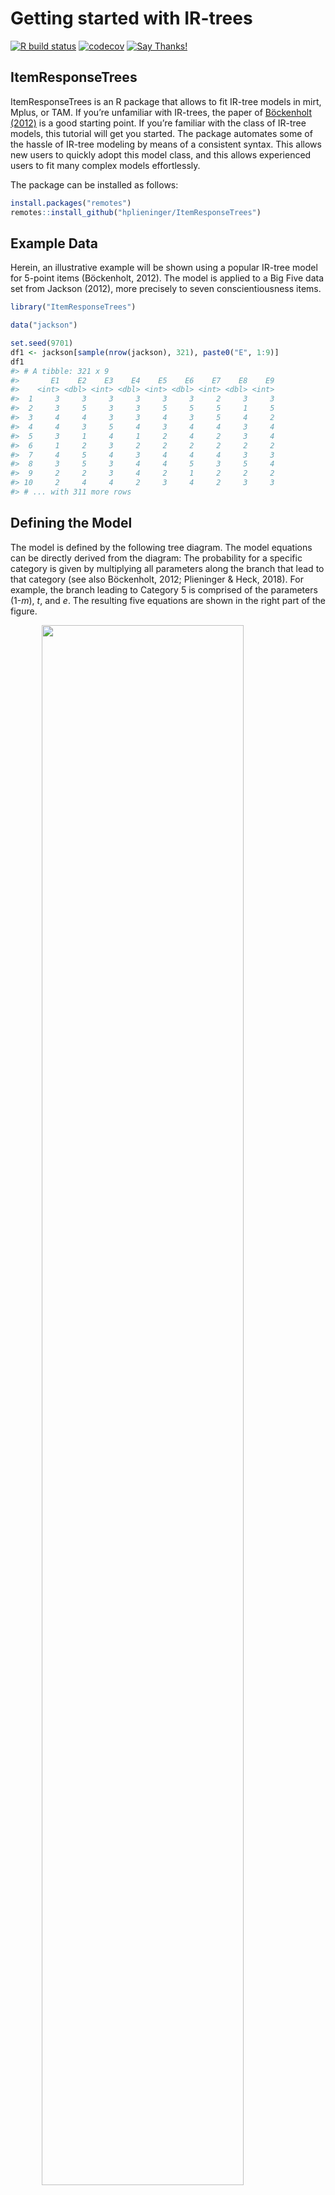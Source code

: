 Getting started with IR-trees
================

[![R build
status](https://github.com/hplieninger/ItemResponseTrees/workflows/R-CMD-check/badge.svg)](https://github.com/hplieninger/ItemResponseTrees/actions)
[![codecov](https://codecov.io/gh/hplieninger/ItemResponseTrees/branch/master/graph/badge.svg)](https://codecov.io/gh/hplieninger/ItemResponseTrees)
[![Say
Thanks\!](https://img.shields.io/badge/Say%20Thanks-!-1EAEDB.svg)](https://saythanks.io/to/plieninger@uni-mannheim.de)

## ItemResponseTrees

ItemResponseTrees is an R package that allows to fit IR-tree models in
mirt, Mplus, or TAM. If you’re unfamiliar with IR-trees, the paper of
[Böckenholt (2012)](https://dx.doi.org/10.1037/a0028111) is a good
starting point. If you’re familiar with the class of IR-tree models,
this tutorial will get you started. The package automates some of the
hassle of IR-tree modeling by means of a consistent syntax. This allows
new users to quickly adopt this model class, and this allows experienced
users to fit many complex models effortlessly.

The package can be installed as follows:

``` r
install.packages("remotes")
remotes::install_github("hplieninger/ItemResponseTrees")
```

## Example Data

Herein, an illustrative example will be shown using a popular IR-tree
model for 5-point items (Böckenholt, 2012). The model is applied to a
Big Five data set from Jackson (2012), more precisely to seven
conscientiousness items.

``` r
library("ItemResponseTrees")

data("jackson")

set.seed(9701)
df1 <- jackson[sample(nrow(jackson), 321), paste0("E", 1:9)]
df1
#> # A tibble: 321 x 9
#>       E1    E2    E3    E4    E5    E6    E7    E8    E9
#>    <int> <dbl> <int> <dbl> <int> <dbl> <int> <dbl> <int>
#>  1     3     3     3     3     3     3     2     3     3
#>  2     3     5     3     3     5     5     5     1     5
#>  3     4     4     3     3     4     3     5     4     2
#>  4     4     3     5     4     3     4     4     3     4
#>  5     3     1     4     1     2     4     2     3     4
#>  6     1     2     3     2     2     2     2     2     2
#>  7     4     5     4     3     4     4     4     3     3
#>  8     3     5     3     4     4     5     3     5     4
#>  9     2     2     3     4     2     1     2     2     2
#> 10     2     4     4     2     3     4     2     3     3
#> # ... with 311 more rows
```

## Defining the Model

The model is defined by the following tree diagram. The model equations
can be directly derived from the diagram: The probability for a specific
category is given by multiplying all parameters along the branch that
lead to that category (see also Böckenholt, 2012; Plieninger & Heck,
2018). For example, the branch leading to Category 5 is comprised of the
parameters (1-*m*), *t*, and *e*. The resulting five equations are shown
in the right part of the figure.

<img src="tools/ecn-model.png" width="80%" style="border:0px;display: block;  margin-left: auto; margin-right: auto;" />

In the ItemResponseTrees package, a model is defined using a specific
syntax that consists mainly of three parts.

1.  `Equations:` Herein, the model equation for each response category
    is listed in the format `cat = p1 * (1-p2)`, where `cat` is one of
    the observed responses (e.g., 1, …, 5). Furthermore, `p1` is a
    freely chosen parameter label, and I’ve chosen `t`, `e`, and `m`
    below corresponding to the diagram above.
2.  `IRT:` The parameters in the `Equations` (and also those in the
    figure above) actually correspond to latent variables of an IRT
    model. These latent variables are measured using a number of
    items/variables, and this is specified in this section using the
    same parameter labels as in `Equations`.  
    The format for this section is highly similar to the MODEL statement
    in Mplus: a semicolon is used after each definition; loadings
    (discrimination parameters) can be fixed using `@`. The syntax below
    fixes all loadings corresponding to dimensions *e* and *m* to 1
    corresponding to a 1PL or Rasch model, whereas all loadings
    corresponding to dimension *t* are freely estimated (i.e.,
    2PL-structure).
3.  `Class:` Can be either `Tree` for an IR-tree model or `GRM` for a
    graded response model.

<!-- end list -->

``` r
# Use irtree_create_template() to create a model-string template:
irtree_create_template(df1)
```

In the following, the model string for the desired IR-tree model for the
nine items is specified and saved as `m1`.

``` r
m1 <- "
# IR-tree model for 5-point items (Böckenholt, 2012)

IRT:
t  BY  E1,   E2,   E3,   E4,   E5,   E6,   E7,   E8,   E9;
e  BY  E1@1, E2@1, E3@1, E4@1, E5@1, E6@1, E7@1, E8@1, E9@1;
m  BY  E1@1, E2@1, E3@1, E4@1, E5@1, E6@1, E7@1, E8@1, E9@1;

Equations:
1 = (1-m)*(1-t)*e
2 = (1-m)*(1-t)*(1-e)
3 = m
4 = (1-m)*t*(1-e)
5 = (1-m)*t*e

Class:
Tree
"
```

In case of a graded response model, only two sections need to be
specified.

``` r
m2 <- "
# Graded response model

IRT:
t  BY  E1,   E2,   E3,   E4,   E5,   E6,   E7,   E8,   E9;

Class:
GRM
"
```

Subsequently, the model strings `m1` and `m2` need to be parsed by
`irtree_model()`. The resulting objects `model1` and `model2` of class
`irtree_model` contain all the necessary information for fitting the
model. Furthermore, one may inspect specific elements, for example, the
pseudoitems contained in the mapping matrix.

Further information on creating model strings is provided in
`?irtree_model()`.

``` r
model1 <- irtree_model(m1)
model2 <- irtree_model(m2)

model1$mapping_matrix
#>      cate  t  e m
#> [1,]    1  0  1 0
#> [2,]    2  0  0 0
#> [3,]    3 NA NA 1
#> [4,]    4  1  0 0
#> [5,]    5  1  1 0
```

## Fitting the model

The ItemResponseTrees package provides wrapper functions for Mplus (via
the
[MplusAutomation](https://cran.r-project.org/package=MplusAutomation)
package), for the [mirt](https://cran.r-project.org/package=mirt)
package, and for the [TAM](https://cran.r-project.org/package=TAM)
package. To fit a model, the model string as defined above has to be
converted into an object of class `irtree_model` using the function
`irtree_model()`. Then, the model can be `fit()` as follows:

``` r
# mirt can be used with an EM algorithm (the default) or, for example, with the
# MH-RM algorithm, which seems a little bit faster here.
# See ?mirt::mirt for details.
ctrl <- control_mirt(method = "MHRM")

fit1 <- fit(model1, data = df1, engine = "mirt", control = ctrl)
fit2 <- fit(model2, data = df1, engine = "mirt", control = ctrl)
```

## Results

### Model Fit

Information about model fit is obtained via `glance()`. As seen below,
the IR-tree model has 41 freely estimated parameters (3 x 9 thresholds +
9 loadings + 2 variances + 3 covariances). The GRM has 45 estimated
parameters (4 x 9 thresholds + 9 loadings). (Of course, this comparison
is a little bit unfair, because the IR-tree model is much more flexible
in terms of dimensionality/“random effects” even though it is less
flexible with respect to the thresholds/“fixed effects”.)

For the present data, the IR-tree model slightly outperforms the GRM
according to AIC and BIC, and thus one may conclude that response styles
are present in these data.

``` r
glance(fit1)
#> # A tibble: 1 x 11
#>     AIC   BIC  AICc logLik converged iterations estimator  npar  nobs n.factors
#>   <dbl> <dbl> <dbl>  <dbl> <lgl>          <int> <chr>     <int> <int>     <int>
#> 1 7660. 7815. 7672. -3789. TRUE             369 MHRM         41   321         3
#> # ... with 1 more variable: ngroups <int>

rbind(glance(fit1), glance(fit2))
#> # A tibble: 2 x 11
#>     AIC   BIC  AICc logLik converged iterations estimator  npar  nobs n.factors
#>   <dbl> <dbl> <dbl>  <dbl> <lgl>          <int> <chr>     <int> <int>     <int>
#> 1 7660. 7815. 7672. -3789. TRUE             369 MHRM         41   321         3
#> 2 7686. 7856. 7701. -3798. TRUE              84 MHRM         45   321         1
#> # ... with 1 more variable: ngroups <int>
```

### Parameter Estimates

The parameter estimates are obtained via `tidy()`. For the IR-tree
model, this returns a tibble with 66 rows (pertaining to the fixed and
estimated parameters). Below, the nine threshold/difficulty parameters
`t_E*.d` pertaining to parameter *t* are shown plus the threshold of
pseudoitem `e_E1`.
<!-- The loadings pertaining to parameter *e* (`e_*.a2`) and *m* (`m_*.a3`) were fixed to one and thus no standard error is returned for these. -->
The latent correlations are shown below as well, and these show the
typical pattern of a negative correlation between *e* and *m*.

``` r
tidy(fit1, par_type = "difficulty")
#> # A tibble: 66 x 5
#>    parameter component term   estimate std.error
#>    <chr>     <chr>     <chr>     <dbl>     <dbl>
#>  1 Threshold <NA>      t_E1.d    1.08      0.574
#>  2 Threshold <NA>      t_E2.d   -1.07      0.652
#>  3 Threshold <NA>      t_E3.d   -1.34      0.383
#>  4 Threshold <NA>      t_E4.d   -0.208     0.563
#>  5 Threshold <NA>      t_E5.d   -1.81      0.522
#>  6 Threshold <NA>      t_E6.d   -2.12      0.632
#>  7 Threshold <NA>      t_E7.d    0.622     0.540
#>  8 Threshold <NA>      t_E8.d    0.636     0.448
#>  9 Threshold <NA>      t_E9.d   -0.178     0.351
#> 10 Threshold <NA>      e_E1.d    0.744     0.189
#> # ... with 56 more rows

tail(tidy(fit1, par_type = "difficulty"), 3)
#> # A tibble: 3 x 5
#>   parameter component term    estimate std.error
#>   <chr>     <chr>     <chr>      <dbl>     <dbl>
#> 1 Corr      <NA>      CORR_21    0.179        NA
#> 2 Corr      <NA>      CORR_31   -0.107        NA
#> 3 Corr      <NA>      CORR_32   -0.826        NA
```

### Factor scores

The factor scores or person parameter estimates are obtained via
`augment()`. This returns a tibble comprised of the data set and the
factor scores (plus respective standard errors) for the three dimensions
*t* (F1), *e* (F2), and *m* (F3).\[1\]

The correlation of the scores for the target trait (extraversion in this
case) between the IR-tree model and the GRM indicates that the models
differ in this respect even though not drastically.

``` r
augment(fit1)
#> # A tibble: 321 x 15
#>       E1    E2    E3    E4    E5    E6    E7    E8    E9 .fittedF1 .fittedF2
#>    <int> <dbl> <int> <dbl> <int> <dbl> <int> <dbl> <int>     <dbl>     <dbl>
#>  1     3     3     3     3     3     3     2     3     3   -0.743     -2.82 
#>  2     3     5     3     3     5     5     5     1     5    0.560      1.62 
#>  3     4     4     3     3     4     3     5     4     2    0.809     -0.812
#>  4     4     3     5     4     3     4     4     3     4    1.16      -0.706
#>  5     3     1     4     1     2     4     2     3     4   -0.634     -0.291
#>  6     1     2     3     2     2     2     2     2     2   -1.42      -0.807
#>  7     4     5     4     3     4     4     4     3     3    1.10      -0.808
#>  8     3     5     3     4     4     5     3     5     4    1.13       0.237
#>  9     2     2     3     4     2     1     2     2     2   -0.905     -0.767
#> 10     2     4     4     2     3     4     2     3     3   -0.0666    -1.51 
#> # ... with 311 more rows, and 4 more variables: .fittedF3 <dbl>,
#> #   .se.fitF1 <dbl>, .se.fitF2 <dbl>, .se.fitF3 <dbl>

cor(augment(fit1)$.fittedF1, augment(fit2)$.fittedF1)
#> [1] 0.9021495
```

1.  The order corresponds to the order of appearance in the section
    `IRT` of the model string.
